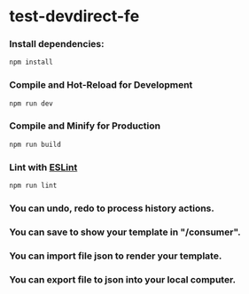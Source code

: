 # test-devdirect-fe

### Install dependencies:

```sh
npm install
```

### Compile and Hot-Reload for Development

```sh
npm run dev
```

### Compile and Minify for Production

```sh
npm run build
```

### Lint with [ESLint](https://eslint.org/)

```sh
npm run lint
```

### You can undo, redo to process history actions.

### You can save to show your template in "/consumer".

### You can import file json to render your template.

### You can export file to json into your local computer.
